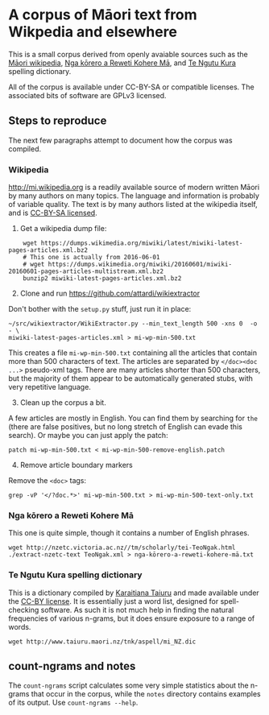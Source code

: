 # A corpus of Māori text from Wikpedia and elsewhere

This is a small corpus derived from openly avaiable sources such as
the [Māori wikipedia](https://mi.wikipedia.org),
[Nga kōrero a Reweti Kohere Mā](
http://nzetc.victoria.ac.nz//tm/scholarly/tei-TeoNgak.html), and
[Te Ngutu Kura](http://www.taiuru.maori.nz/tnk/) spelling dictionary.

All of the corpus is available under CC-BY-SA or compatible licenses.
The associated bits of software are GPLv3 licensed.

## Steps to reproduce

The next few paragraphs attempt to document how the corpus was
compiled.

### Wikipedia

http://mi.wikipedia.org is a readily available source of modern
written Māori by many authors on many topics. The language and
information is probably of variable quality. The text is by many
authors listed at the wikipedia itself, and is
[CC-BY-SA licensed](https://creativecommons.org/licenses/by-sa/3.0/).


1. Get a wikipedia dump file:

```
    wget https://dumps.wikimedia.org/miwiki/latest/miwiki-latest-pages-articles.xml.bz2
    # This one is actually from 2016-06-01
    # wget https://dumps.wikimedia.org/miwiki/20160601/miwiki-20160601-pages-articles-multistream.xml.bz2
    bunzip2 miwiki-latest-pages-articles.xml.bz2
```

2. Clone and run https://github.com/attardi/wikiextractor

Don't bother with the `setup.py` stuff, just run it in place:

    ~/src/wikiextractor/WikiExtractor.py --min_text_length 500 -xns 0  -o - \
    miwiki-latest-pages-articles.xml > mi-wp-min-500.txt

This creates a file `mi-wp-min-500.txt` containing all the articles
that contain more than 500 characters of text. The articles are
separated by `</doc><doc ...>` pseudo-xml tags. There are many
articles shorter than 500 characters, but the majority of them appear
to be automatically generated stubs, with very repetitive language.

3. Clean up the corpus a bit.

A few articles are mostly in English. You can find them by searching
for `the` (there are false positives, but no long stretch of English
can evade this search). Or maybe you can just apply the patch:

    patch mi-wp-min-500.txt < mi-wp-min-500-remove-english.patch

4. Remove article boundary markers

Remove the `<doc>` tags:

    grep -vP '</?doc.*>' mi-wp-min-500.txt > mi-wp-min-500-text-only.txt


###  Nga kōrero a Reweti Kohere Mā

This one is quite simple, though it contains a number of English phrases.

```
wget http://nzetc.victoria.ac.nz//tm/scholarly/tei-TeoNgak.html
./extract-nzetc-text TeoNgak.xml > nga-kōrero-a-reweti-kohere-mā.txt
```

### Te Ngutu Kura spelling dictionary

This is a dictionary compiled by
[Karaitiana Taiuru](http://www.taiuru.maori.nz/) and made available
under the
[CC-BY license](https://creativecommons.org/licenses/by/3.0/). It is
essentially just a word list, designed for spell-checking software. As
such it is not much help in finding the natural frequencies of various
n-grams, but it does ensure exposure to a range of words.

```
wget http://www.taiuru.maori.nz/tnk/aspell/mi_NZ.dic
```

## count-ngrams and notes

The `count-ngrams` script calculates some very simple statistics about
the n-grams that occur in the corpus, while the `notes` directory
contains examples of its output. Use `count-ngrams --help`.
